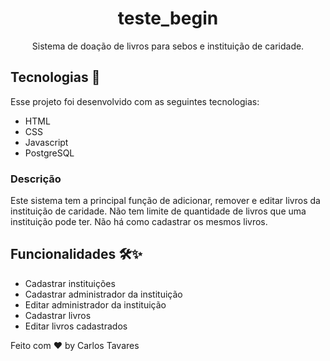 <h1 align="center"> teste_begin </h1>

<p align="center"> 
Sistema de doação de livros para sebos e instituição de caridade.
</p>


## Tecnologias 🚀 
Esse projeto foi desenvolvido com as seguintes tecnologias:
- HTML
- CSS
- Javascript
- PostgreSQL


### Descrição
Este sistema tem a principal função de adicionar, remover e editar livros da instituição de caridade.
Não tem limite de quantidade de livros que uma instituição pode ter.
Não há como cadastrar os mesmos livros.


## Funcionalidades 🛠✨
- Cadastrar instituições
- Cadastrar administrador da instituição
- Editar administrador da instituição
- Cadastrar livros
- Editar livros cadastrados


Feito com ♥ by Carlos Tavares
